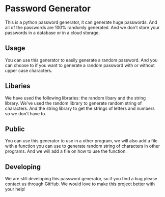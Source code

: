 # Password Generator
 This is a python password generator, it can generate huge passwords. And all of the passwords are 100% randomly generated. And we don't store your passwords in a database or in a cloud storage.

## Usage
You can use this generator to easily generate a random password. And you can choose to if you want to generate a random password with or without upper case characters.

## Libaries
We have used the following libraries: the random libary and the string library.
We've used the random library to generate random string of characters. And the string library to get the strings of letters and numbers so we don't have to.

## Public
You can use this generator to use in a other program, we will also add a file with a function you can use to generate random string of characters in other programs. And we will add a file on how to use the function.

## Developing
We are still developing this password generator, so if you find a bug please contact us through GitHub. We would love to make this project better with your help!
